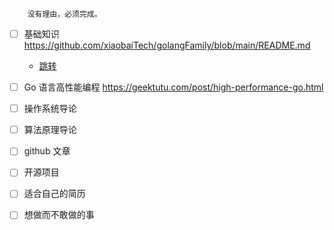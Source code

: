 ```
    没有理由，必须完成。
```
<!-- 根据优先级来完成 -->

- [ ] 基础知识 https://github.com/xiaobaiTech/golangFamily/blob/main/README.md
    - [跳转](../languages/golang/test/doc/example.md)
- [ ] Go 语言高性能编程 <https://geektutu.com/post/high-performance-go.html>

- [ ] 操作系统导论

- [ ] 算法原理导论

- [ ] github 文章

- [ ] 开源项目

- [ ] 适合自己的简历

- [ ] 想做而不敢做的事